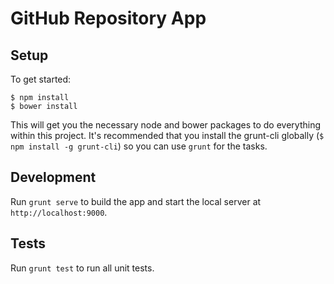 GitHub Repository App
===================

## Setup

To get started:

    $ npm install
    $ bower install

This will get you the necessary node and bower packages to do everything
within this project. It's recommended that you install the grunt-cli globally
(`$ npm install -g grunt-cli`) so you can use `grunt` for the tasks.

## Development

Run `grunt serve` to build the app and start the local server at `http://localhost:9000`.

## Tests

Run `grunt test` to run all unit tests.
